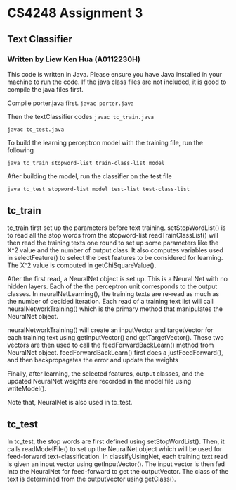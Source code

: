 # CS4248 Assignment 3
## Text Classifier
### Written by Liew Ken Hua (A0112230H)

This code is written in Java. Please ensure you have Java installed in your machine to run the code.
If the java class files are not included, it is good to compile the java files first.

Compile porter.java first.
`javac porter.java`

Then the textClassifier codes
`javac tc_train.java`

`javac tc_test.java`


To build the learning perceptron model with the training file, run the following

`java tc_train stopword-list train-class-list model`

After building the model, run the classifier on the test file

`java tc_test stopword-list model test-list test-class-list`

## tc_train

tc_train first set up the parameters before text training.
setStopWordList() is to read all the stop words from the stopword-list
readTrainClassList() will then read the training texts one round to set up some parameters like
the X^2 value and the number of output class. It also computes variables used in selectFeature()
to select the best features to be considered for learning. The X^2 value is computed in
getChiSquareValue().

After the first read, a NeuralNet object is set up. This is a Neural Net with no hidden layers.
Each of the the perceptron unit corresponds to the output classes.
In neuralNetLearning(), the training texts are re-read as much as the number of decided iteration.
Each read of a training text list will call neuralNetworkTraining() which is the primary method
that manipulates the NeuralNet object.

neuralNetworkTraining() will create an inputVector and targetVector for each training text using
getInputVector() and getTargetVector(). These two vectors are then used to call the feedForwardBackLearn()
method from NeuralNet object. feedForwardBackLearn() first does a justFeedForward(), and then
backpropagates the error and update the weights

Finally, after learning, the selected features, output classes, and the updated NeuralNet weights
are recorded in the model file using writeModel().

Note that, NeuralNet is also used in tc_test.

## tc_test

In tc_test, the stop words are first defined using setStopWordList().
Then, it calls readModelFile() to set up the NeuralNet object which will be used for
feed-forward text-classification.
In classifyUsingNet, each training text read is given an input vector using
getInputVector(). The input vector is then fed into the NeuralNet for feed-forward
to get the outputVector. The class of the text is determined from the outputVector
using getClass().
